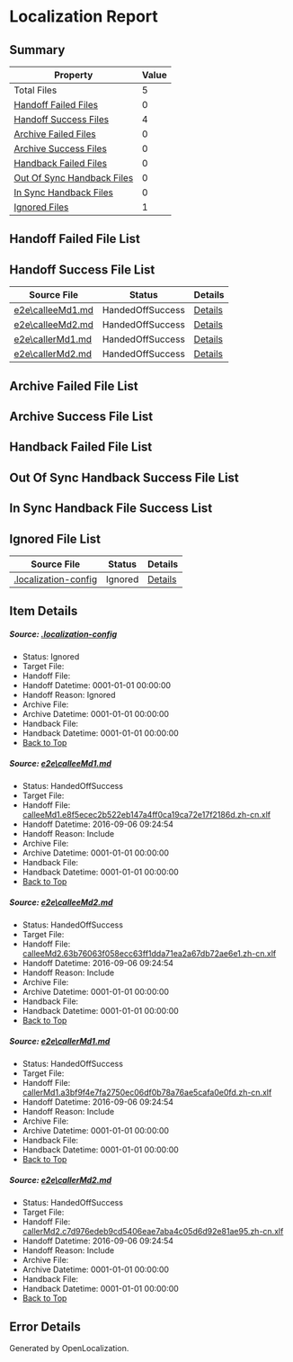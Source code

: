 # <a name='report-top'></a> Localization Report

## Summary
 Property | Value 
 -------- | ----- 
 Total Files | 5
[ Handoff Failed Files ](#handoff-failed-list)| 0
[ Handoff Success Files ](#handoff-success-list)| 4
[ Archive Failed Files ](#archive-failed-list)| 0
[ Archive Success Files ](#archive-success-list)| 0
[ Handback Failed Files ](#handback-failed-list)| 0
[ Out Of Sync Handback Files ](#outofsync-handback-success-list)| 0
[ In Sync Handback Files ](#insync-handback-success-list)| 0
[ Ignored Files ](#ignored-list)| 1

## <a name='handoff-failed-list'></a> Handoff Failed File List

## <a name='handoff-success-list'></a> Handoff Success File List
 Source File | Status | Details 
 ----------- | ------ | ------- 
 [e2e\calleeMd1.md](https://github.com/OpenLocalizationTestOrg/ol-test0/blob/94e95be94802f0295e3f2a81ff14dacae3f68284/e2e/calleeMd1.md) | HandedOffSuccess | [Details](#01f38adc3539dfb27d695b9a2da39099a10643d71)
 [e2e\calleeMd2.md](https://github.com/OpenLocalizationTestOrg/ol-test0/blob/94e95be94802f0295e3f2a81ff14dacae3f68284/e2e/calleeMd2.md) | HandedOffSuccess | [Details](#1d95342d3da2cefadb3bbc850277b8d98484be462)
 [e2e\callerMd1.md](https://github.com/OpenLocalizationTestOrg/ol-test0/blob/94e95be94802f0295e3f2a81ff14dacae3f68284/e2e/callerMd1.md) | HandedOffSuccess | [Details](#f012cdcbda6b81c5b49b503cd5fb4587f55805d63)
 [e2e\callerMd2.md](https://github.com/OpenLocalizationTestOrg/ol-test0/blob/94e95be94802f0295e3f2a81ff14dacae3f68284/e2e/callerMd2.md) | HandedOffSuccess | [Details](#a69b69baea29583ead71f241991c5faa92eb3f284)

## <a name='archive-failed-list'></a> Archive Failed File List

## <a name='archive-success-list'></a> Archive Success File List

## <a name='handback-failed-list'></a> Handback Failed File List

## <a name='outofsync-handback-success-list'></a> Out Of Sync Handback Success File List

## <a name='insync-handback-success-list'></a> In Sync Handback File Success List

## <a name='ignored-list'></a> Ignored File List
 Source File | Status | Details 
 ----------- | ------ | ------- 
 [.localization-config](https://github.com/OpenLocalizationTestOrg/ol-test0/blob/94e95be94802f0295e3f2a81ff14dacae3f68284/.localization-config) | Ignored | [Details](#3d4f252ac210baf56311d7e97dcc2db10974dbd20)

## Item Details
##### <a name='3d4f252ac210baf56311d7e97dcc2db10974dbd20'></a> Source: [.localization-config](https://github.com/OpenLocalizationTestOrg/ol-test0/blob/94e95be94802f0295e3f2a81ff14dacae3f68284/.localization-config)
* Status: Ignored
* Target File: 
* Handoff File: 
* Handoff Datetime: 0001-01-01 00:00:00
* Handoff Reason: Ignored
* Archive File: 
* Archive Datetime: 0001-01-01 00:00:00
* Handback File: 
* Handback Datetime: 0001-01-01 00:00:00
* [Back to Top](#report-top)

##### <a name='01f38adc3539dfb27d695b9a2da39099a10643d71'></a> Source: [e2e\calleeMd1.md](https://github.com/OpenLocalizationTestOrg/ol-test0/blob/94e95be94802f0295e3f2a81ff14dacae3f68284/e2e/calleeMd1.md)
* Status: HandedOffSuccess
* Target File: 
* Handoff File: [calleeMd1.e8f5ecec2b522eb147a4ff0ca19ca72e17f2186d.zh-cn.xlf](https://github.com/OpenLocalizationTestOrg/ol-test0-handoff/blob/bf5220c00bf28f200eb518e11d7f7be9d4a1c1f8/ol-handoff/OpenLocalizationTestOrg/ol-test0-zhcn/ci/ht/calleeMd1.e8f5ecec2b522eb147a4ff0ca19ca72e17f2186d.zh-cn.xlf)
* Handoff Datetime: 2016-09-06 09:24:54
* Handoff Reason: Include
* Archive File: 
* Archive Datetime: 0001-01-01 00:00:00
* Handback File: 
* Handback Datetime: 0001-01-01 00:00:00
* [Back to Top](#report-top)

##### <a name='1d95342d3da2cefadb3bbc850277b8d98484be462'></a> Source: [e2e\calleeMd2.md](https://github.com/OpenLocalizationTestOrg/ol-test0/blob/94e95be94802f0295e3f2a81ff14dacae3f68284/e2e/calleeMd2.md)
* Status: HandedOffSuccess
* Target File: 
* Handoff File: [calleeMd2.63b76063f058ecc63ff1dda71ea2a67db72ae6e1.zh-cn.xlf](https://github.com/OpenLocalizationTestOrg/ol-test0-handoff/blob/bf5220c00bf28f200eb518e11d7f7be9d4a1c1f8/ol-handoff/OpenLocalizationTestOrg/ol-test0-zhcn/ci/ht/calleeMd2.63b76063f058ecc63ff1dda71ea2a67db72ae6e1.zh-cn.xlf)
* Handoff Datetime: 2016-09-06 09:24:54
* Handoff Reason: Include
* Archive File: 
* Archive Datetime: 0001-01-01 00:00:00
* Handback File: 
* Handback Datetime: 0001-01-01 00:00:00
* [Back to Top](#report-top)

##### <a name='f012cdcbda6b81c5b49b503cd5fb4587f55805d63'></a> Source: [e2e\callerMd1.md](https://github.com/OpenLocalizationTestOrg/ol-test0/blob/94e95be94802f0295e3f2a81ff14dacae3f68284/e2e/callerMd1.md)
* Status: HandedOffSuccess
* Target File: 
* Handoff File: [callerMd1.a3bf9f4e7fa2750ec06df0b78a76ae5cafa0e0fd.zh-cn.xlf](https://github.com/OpenLocalizationTestOrg/ol-test0-handoff/blob/bf5220c00bf28f200eb518e11d7f7be9d4a1c1f8/ol-handoff/OpenLocalizationTestOrg/ol-test0-zhcn/ci/ht/callerMd1.a3bf9f4e7fa2750ec06df0b78a76ae5cafa0e0fd.zh-cn.xlf)
* Handoff Datetime: 2016-09-06 09:24:54
* Handoff Reason: Include
* Archive File: 
* Archive Datetime: 0001-01-01 00:00:00
* Handback File: 
* Handback Datetime: 0001-01-01 00:00:00
* [Back to Top](#report-top)

##### <a name='a69b69baea29583ead71f241991c5faa92eb3f284'></a> Source: [e2e\callerMd2.md](https://github.com/OpenLocalizationTestOrg/ol-test0/blob/94e95be94802f0295e3f2a81ff14dacae3f68284/e2e/callerMd2.md)
* Status: HandedOffSuccess
* Target File: 
* Handoff File: [callerMd2.c7d976edeb9cd5406eae7aba4c05d6d92e81ae95.zh-cn.xlf](https://github.com/OpenLocalizationTestOrg/ol-test0-handoff/blob/bf5220c00bf28f200eb518e11d7f7be9d4a1c1f8/ol-handoff/OpenLocalizationTestOrg/ol-test0-zhcn/ci/ht/callerMd2.c7d976edeb9cd5406eae7aba4c05d6d92e81ae95.zh-cn.xlf)
* Handoff Datetime: 2016-09-06 09:24:54
* Handoff Reason: Include
* Archive File: 
* Archive Datetime: 0001-01-01 00:00:00
* Handback File: 
* Handback Datetime: 0001-01-01 00:00:00
* [Back to Top](#report-top)


## Error Details

Generated by OpenLocalization.
